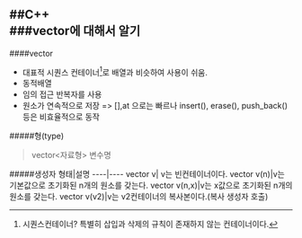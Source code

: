 ##C++  
###vector에 대해서 알기
---
####vector
- 대표적 시퀀스 컨테이너[^1]로 배열과 비슷하여 사용이 쉬움.
- 동적배열
- 임의 접근 반복자를 사용
- 원소가 연속적으로 저장 => [],at 으로는 빠르나 insert(), erase(), push_back()등은 비효율적으로 동작

#####형(type)
>vector<자료형> 변수명

#####생성자
형태|설명
----|----
vector v| v는 빈컨테이너이다.
vector v(n)|v는 기본값으로 초기화된 n개의 원소를 갖는다.
vector v(n,x)|v는 x값으로 초기화된 n개의 원소를 갖는다.
vector v(v2)|v는 v2컨테이너의 복사본이다.(복사 생성자 호출)



[^1]:시퀀스컨테이너? 특별히 삽입과 삭제의 규칙이 존재하지 않는 컨테이너이다.
